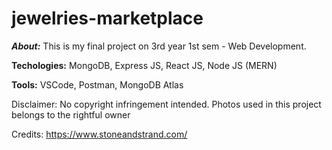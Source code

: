 # jewelries-marketplace

***About:***
This is my final project on 3rd year 1st sem - Web Development.

**Techologies:** MongoDB, Express JS, React JS, Node JS (MERN)

**Tools:** VSCode, Postman, MongoDB Atlas

Disclaimer:
No copyright infringement intended. Photos used in this project belongs to the rightful owner

Credits: https://www.stoneandstrand.com/
